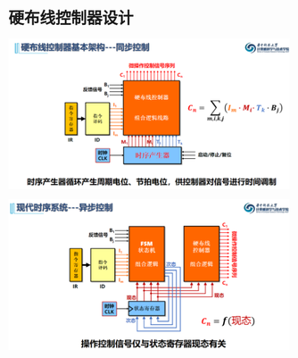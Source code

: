 <!--
 * @Descripttion: 
 * @version: 
 * @Author: WangQing
 * @email: 2749374330@qq.com
 * @Date: 2019-12-25 17:18:15
 * @LastEditors: WangQing
 * @LastEditTime: 2019-12-25 17:19:16
 -->
# 硬布线控制器设计

![](images/2019-12-25-17-18-25.png)

![](images/2019-12-25-17-18-45.png)